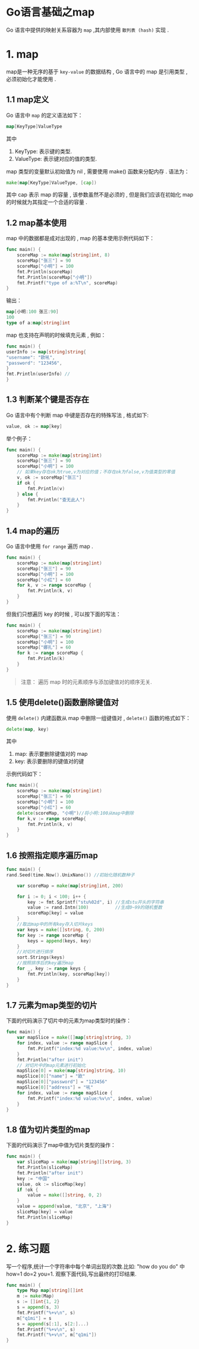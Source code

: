# Go语言基础之map

Go 语言中提供的映射关系容器为 `map` ,其内部使用 `散列表 (hash)` 实现 .

# 1. map
map是一种无序的基于 `key-value` 的数据结构 , Go 语言中的 map 是引用类型 , 必须初始化才能使用 .

## 1.1 map定义
Go 语言中 `map` 的定义语法如下：

```go
map[KeyType]ValueType
```

其中
1. KeyType: 表示键的类型.
2. ValueType: 表示键对应的值的类型. 

map 类型的变量默认初始值为 nil , 需要使用 make() 函数来分配内存 . 语法为：

```go
make(map[KeyType]ValueType, [cap])
```

其中 cap 表示 map 的容量 , 该参数虽然不是必须的 , 但是我们应该在初始化 map 的时候就为其指定一个合适的容量 .

## 1.2 map基本使用
map 中的数据都是成对出现的 , map 的基本使用示例代码如下：

```go
func main() {
    scoreMap := make(map[string]int, 8)
    scoreMap["张三"] = 90
    scoreMap["小明"] = 100
    fmt.Println(scoreMap)
    fmt.Println(scoreMap["小明"])
    fmt.Printf("type of a:%T\n", scoreMap)
}
```

输出：

```go
map[小明:100 张三:90]
100
type of a:map[string]int
```

map 也支持在声明的时候填充元素 , 例如：

```go
func main() {
userInfo := map[string]string{
"username": "欧吼",
"password": "123456",
}
fmt.Println(userInfo) //
}
```

## 1.3 判断某个键是否存在
Go 语言中有个判断 map 中键是否存在的特殊写法 , 格式如下:

```go
value, ok := map[key]
```

举个例子：

```go
func main() {
    scoreMap := make(map[string]int)
    scoreMap["张三"] = 90
    scoreMap["小明"] = 100
    // 如果key存在ok为true,v为对应的值；不存在ok为false,v为值类型的零值
    v, ok := scoreMap["张三"]
    if ok {
        fmt.Println(v)
    } else {
        fmt.Println("查无此人")
    }
}
```

## 1.4 map的遍历
Go 语言中使用 `for range` 遍历 map .

```go
func main() {
    scoreMap := make(map[string]int)
    scoreMap["张三"] = 90
    scoreMap["小明"] = 100
    scoreMap["小红"] = 60
    for k, v := range scoreMap {
        fmt.Println(k, v)
    }
}
```

但我们只想遍历 key 的时候 , 可以按下面的写法：

```go
func main() {
    scoreMap := make(map[string]int)
    scoreMap["张三"] = 90
    scoreMap["小明"] = 100
    scoreMap["娜扎"] = 60
    for k := range scoreMap {
        fmt.Println(k)
    }
}
```

> 注意： 遍历 map 时的元素顺序与添加键值对的顺序无关.

## 1.5 使用delete()函数删除键值对
使用 `delete()` 内建函数从 map 中删除一组键值对 , `delete()` 函数的格式如下：

```go
delete(map, key)
```

其中
1. map: 表示要删除键值对的 map 
2. key: 表示要删除的键值对的键

示例代码如下：

```go
func main(){
    scoreMap := make(map[string]int)
    scoreMap["张三"] = 90
    scoreMap["小明"] = 100
    scoreMap["小红"] = 60
    delete(scoreMap, "小明")//将小明:100从map中删除
    for k,v := range scoreMap{
        fmt.Println(k, v)
    }
}
```

## 1.6 按照指定顺序遍历map

```go
func main() {
rand.Seed(time.Now().UnixNano()) //初始化随机数种子

	var scoreMap = make(map[string]int, 200)

	for i := 0; i < 100; i++ {
		key := fmt.Sprintf("stu%02d", i) //生成stu开头的字符串
		value := rand.Intn(100)          //生成0~99的随机整数
		scoreMap[key] = value
	}
	//取出map中的所有key存入切片keys
	var keys = make([]string, 0, 200)
	for key := range scoreMap {
		keys = append(keys, key)
	}
	//对切片进行排序
	sort.Strings(keys)
	//按照排序后的key遍历map
	for _, key := range keys {
		fmt.Println(key, scoreMap[key])
	}
}
```

## 1.7 元素为map类型的切片
下面的代码演示了切片中的元素为map类型时的操作：

```go
func main() {
    var mapSlice = make([]map[string]string, 3)
    for index, value := range mapSlice {
        fmt.Printf("index:%d value:%v\n", index, value)
    }
    fmt.Println("after init")
    // 对切片中的map元素进行初始化
    mapSlice[0] = make(map[string]string, 10)
    mapSlice[0]["name"] = "欧"
    mapSlice[0]["password"] = "123456"
    mapSlice[0]["address"] = "吼"
    for index, value := range mapSlice {
        fmt.Printf("index:%d value:%v\n", index, value)
    }
}
```

## 1.8 值为切片类型的map
下面的代码演示了map中值为切片类型的操作：

```go
func main() {
    var sliceMap = make(map[string][]string, 3)
    fmt.Println(sliceMap)
    fmt.Println("after init")
    key := "中国"
    value, ok := sliceMap[key]
    if !ok {
        value = make([]string, 0, 2)
    }
    value = append(value, "北京", "上海")
    sliceMap[key] = value
    fmt.Println(sliceMap)
}
```


# 2. 练习题
写一个程序,统计一个字符串中每个单词出现的次数.比如: "how do you do" 中 how=1 do=2 you=1.
观察下面代码,写出最终的打印结果.

```go
func main() {
    type Map map[string][]int
    m := make(Map)
    s := []int{1, 2}
    s = append(s, 3)
    fmt.Printf("%+v\n", s)
    m["q1mi"] = s
    s = append(s[:1], s[2:]...)
    fmt.Printf("%+v\n", s)
    fmt.Printf("%+v\n", m["q1mi"])
}

```
